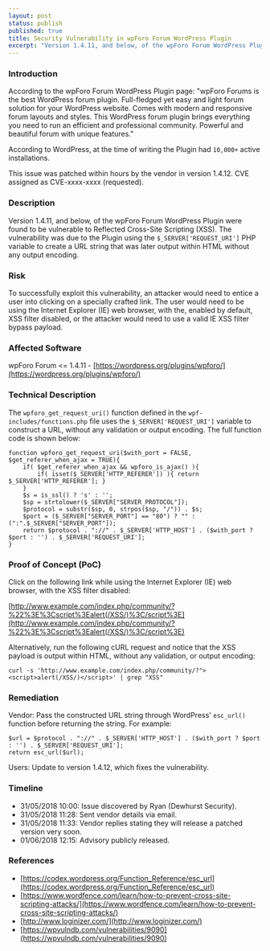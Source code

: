 ```yaml
---
layout: post
status: publish
published: true
title: Security Vulnerability in wpForo Forum WordPress Plugin
excerpt: "Version 1.4.11, and below, of the wpForo Forum WordPress Plugin were found to be vulnerable to Reflected Cross-Site Scripting (XSS). The vulnerability was due to the Plugin using the $_SERVER['REQUEST_URI'] PHP variable to create a URL string that was later output within HTML without any output encoding."
---
```


### Introduction

According to the wpForo Forum WordPress Plugin page: "wpForo Forums is the best WordPress forum plugin. Full-fledged yet easy and light forum solution for your WordPress website. Comes with modern and responsive forum layouts and styles. This WordPress forum plugin brings everything you need to run an efficient and professional community. Powerful and beautiful forum with unique features."

According to WordPress, at the time of writing the Plugin had ```10,000+``` active installations.

This issue was patched within hours by the vendor in version 1.4.12. CVE assigned as CVE-xxxx-xxxx (requested).

### Description

Version 1.4.11, and below, of the wpForo Forum WordPress Plugin were found to be vulnerable to Reflected Cross-Site Scripting (XSS). The vulnerability was due to the Plugin using the ```$_SERVER['REQUEST_URI']``` PHP variable to create a URL string that was later output within HTML without any output encoding.

### Risk

To successfully exploit this vulnerability, an attacker would need to entice a user into clicking on a specially crafted link. The user would need to be using the Internet Explorer (IE) web browser, with the, enabled by default, XSS filter disabled, or the attacker would need to use a valid IE XSS filter bypass payload.

### Affected Software

wpForo Forum <= 1.4.11 - [https://wordpress.org/plugins/wpforo/](https://wordpress.org/plugins/wpforo/)

### Technical Description

The ```wpforo_get_request_uri()``` function defined in the ```wpf-includes/functions.php``` file uses the ```$_SERVER['REQUEST_URI']``` variable to construct a URL, without any validation or output encoding. The full function code is shown below:

```
function wpforo_get_request_uri($with_port = FALSE, $get_referer_when_ajax = TRUE){
	if( $get_referer_when_ajax && wpforo_is_ajax() ){
		if( isset($_SERVER['HTTP_REFERER']) ){ return $_SERVER['HTTP_REFERER']; }
	}
	$s = is_ssl() ? 's' : '';
    $sp = strtolower($_SERVER["SERVER_PROTOCOL"]);
    $protocol = substr($sp, 0, strpos($sp, "/")) . $s;
    $port = ($_SERVER["SERVER_PORT"] == "80") ? "" : (":".$_SERVER["SERVER_PORT"]);
    return $protocol . "://" . $_SERVER['HTTP_HOST'] . ($with_port ? $port : '') . $_SERVER['REQUEST_URI'];
}
```

### Proof of Concept (PoC)

Click on the following link while using the Internet Explorer (IE) web browser, with the XSS filter disabled:

[http://www.example.com/index.php/community/?%22%3E%3Cscript%3Ealert(/XSS/)%3C/script%3E](http://www.example.com/index.php/community/?%22%3E%3Cscript%3Ealert(/XSS/)%3C/script%3E)

Alternatively, run the following cURL request and notice that the XSS payload is output within HTML, without any validation, or output encoding:

```
curl -s 'http://www.example.com/index.php/community/?"><script>alert(/XSS/)</script>' | grep "XSS"
```

### Remediation

Vendor: Pass the constructed URL string through WordPress' ```esc_url()``` function before returning the string. For example:

```
$url = $protocol . "://" . $_SERVER['HTTP_HOST'] . ($with_port ? $port : '') . $_SERVER['REQUEST_URI'];
return esc_url($url);
```

Users: Update to version 1.4.12, which fixes the vulnerability.

### Timeline

- 31/05/2018 10:00: Issue discovered by Ryan (Dewhurst Security).
- 31/05/2018 11:28: Sent vendor details via email.
- 31/05/2018 11:33: Vendor replies stating they will release a patched version very soon.
- 01/06/2018 12:15: Advisory publicly released.

### References

- [https://codex.wordpress.org/Function_Reference/esc_url](https://codex.wordpress.org/Function_Reference/esc_url)
- [https://www.wordfence.com/learn/how-to-prevent-cross-site-scripting-attacks/](https://www.wordfence.com/learn/how-to-prevent-cross-site-scripting-attacks/)
- [http://www.loginizer.com/](http://www.loginizer.com/)
- [https://wpvulndb.com/vulnerabilities/9090](https://wpvulndb.com/vulnerabilities/9090)
